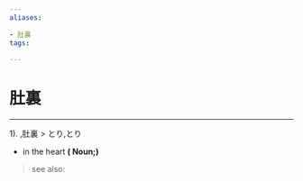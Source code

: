 ```yaml
---
aliases:
    
- 肚裏
tags:
    
---
```


# 肚裏
---
1).
,肚裏 > とり,とり

- in the heart
**( Noun;)**
> see also: 
            